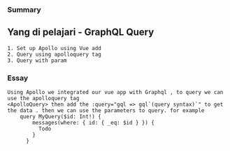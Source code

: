 ### Summary

## Yang di pelajari - GraphQL Query

    1. Set up Apollo using Vue add
    2. Query using apolloquery tag
    3. Query with param

### Essay

    Using Apollo we integrated our vue app with Graphql , to query we can use the apolloquery tag
    <ApolloQuery> then add the :query="gql => gql`(query syntax)`" to get the data . then we can use the parameters to query. for example
        query MyQuery($id: Int!) {
            messages(where: { id: { _eq: $id } }) {
              Todo
            }
          }
